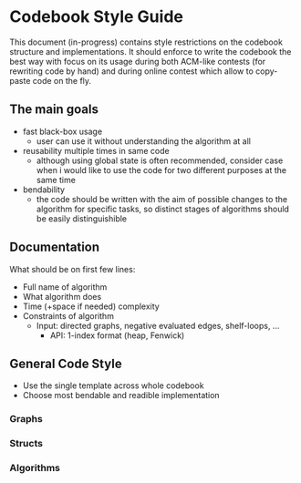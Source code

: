# Codebook Style Guide

This document (in-progress) contains style restrictions on the codebook structure 
and implementations. It should enforce to write the codebook the best way with
focus on its usage during both ACM-like contests (for rewriting code by hand)
and during online contest which allow to copy-paste code on the fly.

## The main goals

- fast black-box usage 
    - user can use it without understanding the algorithm at all
- reusability multiple times in same code 
    - although using global state is often recommended, consider case when i would
      like to use the code for two different purposes at the same time
- bendability
    - the code should be written with the aim of possible changes to the
      algorithm for specific tasks, so distinct stages of algorithms should be
      easily distinguishible

## Documentation

What should be on first few lines:

- Full name of algorithm
- What algorithm does
- Time (+space if needed) complexity
- Constraints of algorithm 
    - Input: directed graphs, negative evaluated edges, shelf-loops, ...
        - API: 1-index format (heap, Fenwick)

## General Code Style
- Use the single template across whole codebook
- Choose most bendable and readible implementation

### Graphs
### Structs
### Algorithms
